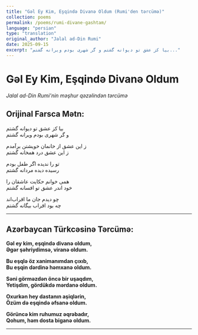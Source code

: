 ```yaml
---
title: "Gəl Ey Kim, Eşqində Divanə Oldum (Rumi'den tərcümə)"
collection: poems
permalink: /poems/rumi-divane-gashtam/
language: "persian"
type: "translation"
original_author: "Jalal ad-Din Rumi"
date: 2025-09-15
excerpt: "بیا کز عشق تو دیوانه گشتم و گر شهری بودم ویرانه گشتم..."
---
```


# Gəl Ey Kim, Eşqində Divanə Oldum
*Jalal ad-Din Rumi'nin məşhur qəzəlindən tərcümə*

## Orijinal Farsca Mətn:
بیا کز عشق تو دیوانه گشتم  
و گر شهری بودم ویرانه گشتم

ز این عشق از خانمان خویشتن برآمدم  
ز این عشق درد همخانه گشتم

تو را ندیده اگر طفل بودم  
رسیده دیده مردانه گشتم

همی خوانم حکایت عاشقان را  
خود اندر عشق تو افسانه گشتم

چو دیدم جان ما اقراب‌اند  
چه بود اقراب بیگانه گشتم

---

## Azərbaycan Türkcəsinə Tərcümə:

**Gəl ey kim, eşqində divanə oldum,**  
**Əgər şəhriydimsə, viranə oldum.**

**Bu eşqlə öz xanimanımdan çıxıb,**  
**Bu eşqin dərdinə həmxanə oldum.**

**Səni görməzdən öncə bir uşaqdım,**  
**Yetişdim, gördükdə mərdanə oldum.**

**Oxurkən hey dastanın aşiqlərin,**  
**Özüm də eşqində əfsanə oldum.**

**Görüncə kim ruhumuz əqrəbadır,**  
**Qohum, həm dosta biganə oldum.**

---

